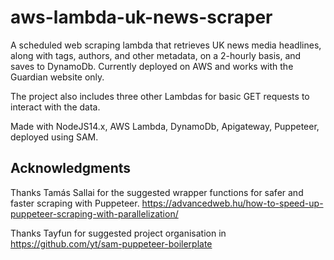 # aws-lambda-uk-news-scraper

A scheduled web scraping lambda that retrieves UK news media headlines, along with tags, authors, and other metadata, on a 2-hourly basis, and saves to DynamoDb. Currently deployed on AWS and works with the Guardian website only.

The project also includes three other Lambdas for basic GET requests to interact with the data.

Made with NodeJS14.x, AWS Lambda, DynamoDb, Apigateway, Puppeteer, deployed using SAM.

## Acknowledgments

Thanks Tamás Sallai for the suggested wrapper functions for safer and faster scraping with Puppeteer.
https://advancedweb.hu/how-to-speed-up-puppeteer-scraping-with-parallelization/

Thanks Tayfun for suggested project organisation in https://github.com/yt/sam-puppeteer-boilerplate








